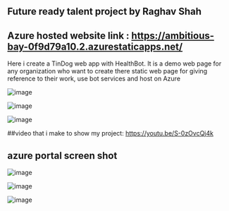 ## Future ready talent project by Raghav Shah
## Azure hosted website link  : https://ambitious-bay-0f9d79a10.2.azurestaticapps.net/

Here i create a TinDog web app with HealthBot. It is a demo web page for any organization who want to create there static web page for giving reference to their work, use bot services and  host on Azure

![image](https://user-images.githubusercontent.com/83526473/214583881-66b1345f-879c-4018-a160-bc2f3fe2949d.png)


![image](https://user-images.githubusercontent.com/83526473/214584117-2909347a-7fa7-4e2c-993a-860c3dce32ea.png)


![image](https://user-images.githubusercontent.com/83526473/214584000-c9a5f496-5fe3-4a69-8f3c-7697a4b7849f.png)



##video that i make to show my project:
https://youtu.be/S-0zOvcQj4k

## azure portal screen shot

![image](https://user-images.githubusercontent.com/83526473/214584327-308262d4-6b89-4dcb-8ef1-f155ce764fcd.png)


![image](https://user-images.githubusercontent.com/83526473/214584390-cfec08a4-aea2-450b-abf9-b2143b14b406.png)


![image](https://user-images.githubusercontent.com/83526473/214584499-4513650a-bdd5-4cb7-bc24-6c463f854c7f.png)

